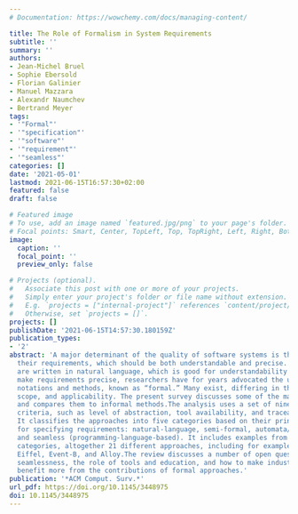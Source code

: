 ```yaml
---
# Documentation: https://wowchemy.com/docs/managing-content/

title: The Role of Formalism in System Requirements
subtitle: ''
summary: ''
authors:
- Jean-Michel Bruel
- Sophie Ebersold
- Florian Galinier
- Manuel Mazzara
- Alexandr Naumchev
- Bertrand Meyer
tags:
- '"Formal"'
- '"specification"'
- '"software"'
- '"requirement"'
- '"seamless"'
categories: []
date: '2021-05-01'
lastmod: 2021-06-15T16:57:30+02:00
featured: false
draft: false

# Featured image
# To use, add an image named `featured.jpg/png` to your page's folder.
# Focal points: Smart, Center, TopLeft, Top, TopRight, Left, Right, BottomLeft, Bottom, BottomRight.
image:
  caption: ''
  focal_point: ''
  preview_only: false

# Projects (optional).
#   Associate this post with one or more of your projects.
#   Simply enter your project's folder or file name without extension.
#   E.g. `projects = ["internal-project"]` references `content/project/deep-learning/index.md`.
#   Otherwise, set `projects = []`.
projects: []
publishDate: '2021-06-15T14:57:30.180159Z'
publication_types:
- '2'
abstract: 'A major determinant of the quality of software systems is the quality of
  their requirements, which should be both understandable and precise. Most requirements
  are written in natural language, which is good for understandability but lacks precision.To
  make requirements precise, researchers have for years advocated the use of mathematics-based
  notations and methods, known as “formal.” Many exist, differing in their style,
  scope, and applicability. The present survey discusses some of the main formal approaches
  and compares them to informal methods.The analysis uses a set of nine complementary
  criteria, such as level of abstraction, tool availability, and traceability support.
  It classifies the approaches into five categories based on their principal style
  for specifying requirements: natural-language, semi-formal, automata/graphs, mathematical,
  and seamless (programming-language-based). It includes examples from all of these
  categories, altogether 21 different approaches, including for example SysML, Relax,
  Eiffel, Event-B, and Alloy.The review discusses a number of open questions, including
  seamlessness, the role of tools and education, and how to make industrial applications
  benefit more from the contributions of formal approaches.'
publication: '*ACM Comput. Surv.*'
url_pdf: https://doi.org/10.1145/3448975
doi: 10.1145/3448975
---
```

